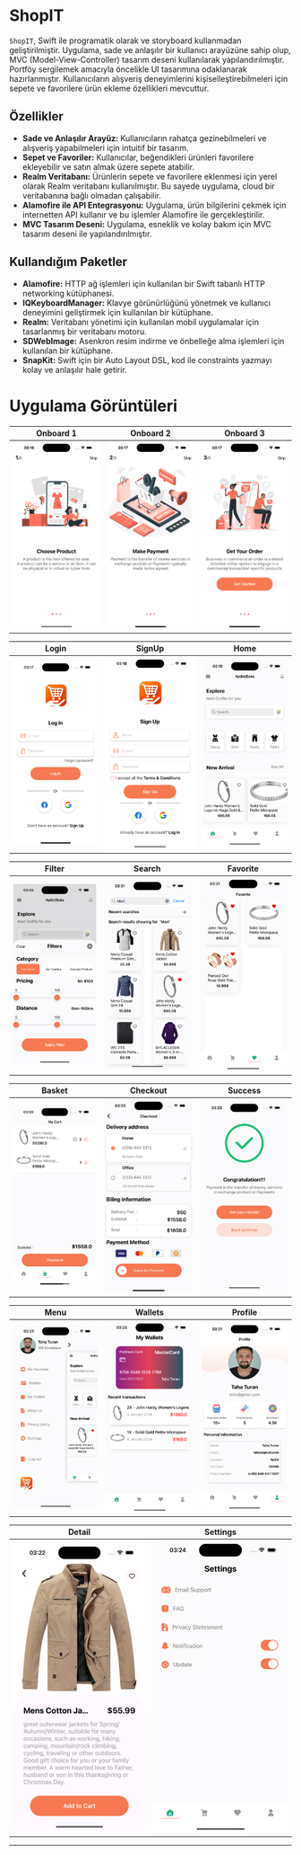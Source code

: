 # ShopIT

`ShopIT`, Swift ile programatik olarak ve storyboard kullanmadan geliştirilmiştir. Uygulama, sade ve anlaşılır bir kullanıcı arayüzüne sahip olup, MVC (Model-View-Controller) tasarım deseni kullanılarak yapılandırılmıştır. Portföy sergilemek amacıyla öncelikle UI tasarımına odaklanarak hazırlanmıştır. Kullanıcıların alışveriş deneyimlerini kişiselleştirebilmeleri için sepete ve favorilere ürün ekleme özellikleri mevcuttur.

## Özellikler

- **Sade ve Anlaşılır Arayüz:** Kullanıcıların rahatça gezinebilmeleri ve alışveriş yapabilmeleri için intuitif bir tasarım.
- **Sepet ve Favoriler:** Kullanıcılar, beğendikleri ürünleri favorilere ekleyebilir ve satın almak üzere sepete atabilir.
- **Realm Veritabanı:** Ürünlerin sepete ve favorilere eklenmesi için yerel olarak Realm veritabanı kullanılmıştır. Bu sayede uygulama, cloud bir veritabanına bağlı olmadan çalışabilir.
- **Alamofire ile API Entegrasyonu:** Uygulama, ürün bilgilerini çekmek için internetten API kullanır ve bu işlemler Alamofire ile gerçekleştirilir.
- **MVC Tasarım Deseni:** Uygulama, esneklik ve kolay bakım için MVC tasarım deseni ile yapılandırılmıştır.

## Kullandığım Paketler
- **Alamofire:** HTTP ağ işlemleri için kullanılan bir Swift tabanlı HTTP networking kütüphanesi.
- **IQKeyboardManager:** Klavye görünürlüğünü yönetmek ve kullanıcı deneyimini geliştirmek için kullanılan bir kütüphane.
- **Realm:** Veritabanı yönetimi için kullanılan mobil uygulamalar için tasarlanmış bir veritabanı motoru.
- **SDWebImage:** Asenkron resim indirme ve önbelleğe alma işlemleri için kullanılan bir kütüphane.
- **SnapKit:** Swift için bir Auto Layout DSL, kod ile constraints yazmayı kolay ve anlaşılır hale getirir.

# Uygulama Görüntüleri

| Onboard 1 | Onboard 2 | Onboard 3 |
|-------------------|-------------------|-------------------|
| <img src="Images/onboard1.png" width="300"> | <img src="Images/onboard2.png" width="300"> | <img src="Images/onboard3.png" width="300"> |

| Login | SignUp | Home |
|-------------------|-------------------|-------------------|
| <img src="Images/login.png" width="300"> | <img src="Images/signUp.png" width="300"> | <img src="Images/home.png" width="300"> |

| Filter | Search | Favorite |
|-------------------|-------------------|-------------------|
| <img src="Images/filter.png" width="300"> | <img src="Images/search.png" width="300"> | <img src="Images/favorite.png" width="300"> |

| Basket | Checkout | Success |
|-------------------|-------------------|-------------------|
| <img src="Images/basket.png" width="300"> | <img src="Images/checkout.png" width="300"> | <img src="Images/success.png" width="300"> |

| Menu | Wallets | Profile |
|-------------------|-------------------|-------------------|
| <img src="Images/menu.png" width="300"> | <img src="Images/walltet.png" width="300"> | <img src="Images/profile.png" width="300"> |

| Detail | Settings |
|-------------------|-------------------|
| <img src="Images/detail.png" width="300"> | <img src="Images/settings.png" width="300"> |

<hr>
